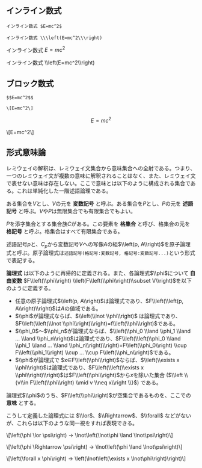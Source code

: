 ## インライン数式

```
インライン数式 $E=mc^2$

インライン数式 \\\left(E=mc^2\\\right)
```

インライン数式 $E=mc^2$

インライン数式 \\\\left(E=mc^2\\\\right)

## ブロック数式

```
$$E=mc^2$$

\[E=mc^2\]
```

$$E=mc^2$$

\\[E=mc^2\\]


## 形式意味論

レミウェイの解釈は、レミウェイ文集合から意味集合への全射である。つまり、一つのレミウェイ文が複数の意味に解釈されることはなく、また、レミウェイ文で表せない意味は存在しない。ここで意味とは以下のように構成される集合である。これは単純化した一階述語論理である。

ある集合を$V$とし、$V$の元を **変数記号** と呼ぶ。ある集合を$P$とし、$P$の元を **述語記号** と呼ぶ。$V$や$P$は無限集合でも有限集合でもよい。

$P$を添字集合とする集合族$C$がある。この要素を **格集合** と呼び、格集合の元を **格記号** と呼ぶ。格集合はすべて有限集合である。

述語記号$p$と、$C_p$から変数記号$V$への写像$A$の組$\\left(p, A\\right)$を原子論理式と呼ぶ。原子論理式は`述語記号(格記号:変数記号, 格記号:変数記号...)`という形式で表記する。

**論理式** は以下のように再帰的に定義される。また、各論理式$\\phi$について **自由変数** $F\\left(\\phi\\right) \\left(F\\left(\\phi\\right)\\subset V\\right)$を以下のように定義する。

+ 任意の原子論理式$\\left(p, A\\right)$は論理式であり、$F\\left(\\left(p, A\\right)\\right)$は$A$の値域である。
+ $\\phi$が論理式ならば、$\\left(\\lnot \\phi\\right)$ は論理式であり、$F\\left(\\left(\\lnot \\phi\\right)\\right)=f\\left(\\phi\\right)$である。
+ $\\phi_0$～$\\phi_n$が論理式ならば、$\\left(\\phi_0 \\land \\phi_1 \\land ... \\land \\phi_n\\right)$は論理式であり、$F\\left(\\left(\\phi_0 \\land \\phi_1 \\land ... \\land \\phi_n\\right)\\right)=F\\left(\\phi_0\\right) \\cup F\\left(\\phi_1\\right) \\cup ... \\cup F\\left(\\phi_n\\right)$である。
+ $\\phi$が論理式で $x∈F\\left(\\phi\\right)$ならば、$\\left(\\exists x \\phi\\right)$は論理式であり、$F\\left(\\left(\\exists x \\phi\\right)\\right)$は$F\\left(\\phi\\right)$から$x$を除いた集合 ($\\left \\{v\\in F\\left(\\phi\\right) \\mid v \\neq x\\right \\}$) である。

論理式$\\phi$のうち、$F\\left(\\phi\\right)$が空集合であるものを、ここでの **意味** とする。

こうして定義した論理式には $\\lor$、$\\Rightarrow$、$\\forall$ などがないが、これらは以下のような同一視をすれば表現できる。

\\[\\left(\\phi \\lor \\psi\\right) → \\lnot\\left(\\lnot\\phi \\land \\lnot\\psi\\right)\\]

\\[\\left(\\phi \\Rightarrow \\psi\\right) → \\lnot\\left(\\phi \\land \\lnot\\psi\\right)\\]

\\[\\left(\\forall x \\phi\\right) → \\left(\\lnot\\left(\\exists x \\lnot\\phi\\right)\\right)\\]

<script type="text/x-mathjax-config">
MathJax.Hub.Config({
  // Latexみたいに$...$で囲めばインラインになるようにする
  tex2jax: {
    inlineMath: [['$', '$'], ["\\(", "\\)"]],
    displayMath: [['$$', '$$'], ["\\[", "\\]"]],
    processEscapes: true
  }
});
</script>
<script src="https://cdnjs.cloudflare.com/ajax/libs/mathjax/2.7.2/MathJax.js?config=TeX-AMS_SVG" async></script>
